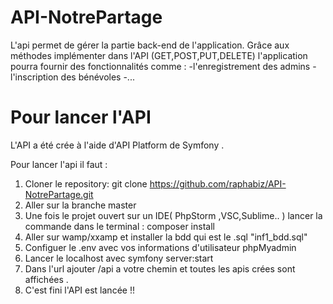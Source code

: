 API-NotrePartage
==

L'api permet de gérer la partie back-end de l'application.
Grâce aux méthodes implémenter dans l'API (GET,POST,PUT,DELETE) l'application pourra fournir des fonctionnalités comme :
   -l'enregistrement des admins
   -l'inscription des bénévoles 
   -...
 
Pour lancer l'API
==

L'API a été crée à l'aide d'API Platform de Symfony .

Pour lancer l'api il faut :

1) Cloner le repository:  git clone https://github.com/raphabiz/API-NotrePartage.git
2) Aller sur la branche master
3) Une fois le projet ouvert sur un IDE( PhpStorm ,VSC,Sublime.. ) lancer la commande dans le terminal : composer install
4) Aller sur wamp/xxamp et installer la bdd qui est le .sql "inf1_bdd.sql"
5) Configuer le .env avec vos informations d'utilisateur phpMyadmin
6) Lancer le localhost avec symfony server:start
7) Dans l'url ajouter /api a votre chemin et toutes les apis crées sont affichées .
8) C'est fini l'API est lancée !!
